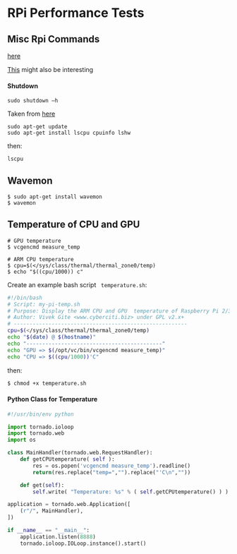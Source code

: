 # RPi Performance Tests

## Misc Rpi Commands

[here](http://www.makeuseof.com/tag/15-useful-commands-every-raspberry-pi-user-should-know/)

[This](http://www.satsignal.eu/raspberry-pi/monitoring.html) might also be interesting

#### Shutdown

```
sudo shutdown –h
```

Taken from [here](https://www.element14.com/community/community/raspberry-pi/blog/2016/02/29/the-most-comprehensive-raspberry-pi-comparison-benchmark-ever)

```
sudo apt-get update
sudo apt-get install lscpu cpuinfo lshw
```
then:

```
lscpu
```

## Wavemon

```
$ sudo apt-get install wavemon
$ wavemon
```

## Temperature of CPU and GPU

```
# GPU temperature
$ vcgencmd measure_temp

# ARM CPU temperature
$ cpu=$(</sys/class/thermal/thermal_zone0/temp)
$ echo "$((cpu/1000)) c"
```

Create an example bash script ``` temperature.sh```:

```bash
#!/bin/bash
# Script: my-pi-temp.sh
# Purpose: Display the ARM CPU and GPU  temperature of Raspberry Pi 2/3 
# Author: Vivek Gite <www.cyberciti.biz> under GPL v2.x+
# -------------------------------------------------------
cpu=$(</sys/class/thermal/thermal_zone0/temp)
echo "$(date) @ $(hostname)"
echo "-------------------------------------------"
echo "GPU => $(/opt/vc/bin/vcgencmd measure_temp)"
echo "CPU => $((cpu/1000))'C"
```

then:

```bash
$ chmod +x temperature.sh
```

#### Python Class for Temperature

```python
#!/usr/bin/env python

import tornado.ioloop
import tornado.web
import os

class MainHandler(tornado.web.RequestHandler):
    def getCPUtemperature( self ):
        res = os.popen('vcgencmd measure_temp').readline()
        return(res.replace("temp=","").replace("'C\n",""))

    def get(self):
        self.write( "Temperature: %s" % ( self.getCPUtemperature() ) )

application = tornado.web.Application([
    (r"/", MainHandler),
])

if __name__ == "__main__":
    application.listen(8888)
    tornado.ioloop.IOLoop.instance().start()
```
